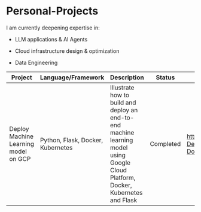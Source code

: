 # Personal-Projects

I am currently deepening expertise in:

- LLM applications & AI Agents

- Cloud infrastructure design & optimization

- Data Engineering

| Project | Language/Framework | Description | Status | Link |
|---------|--------------------|--------------|--------|------|
| Deploy Machine Learning model on GCP | Python, Flask, Docker, Kubernetes | Illustrate how to build and deploy an end-to-end machine learning model using Google Cloud Platform, Docker, Kubernetes and Flask | Completed | https://github.com/MNCEDISIMNCWABE/GCP-Deployment-ML-Model-using-Kubernetes-Docker |
